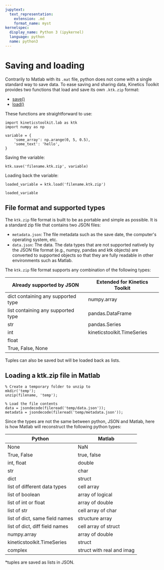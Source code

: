 ```yaml
---
jupytext:
  text_representation:
    extension: .md
    format_name: myst
kernelspec:
  display_name: Python 3 (ipykernel)
  language: python
  name: python3
---
```


# Saving and loading

Contrarily to Matlab with its `.mat` file, python does not come with a single standard way to save data. To ease saving and sharing data, Kinetics Toolkit provides two functions that load and save its own `.ktk.zip` format:

- [save()](/api/kineticstoolkit.save.rst)
- [load()](/api/kineticstoolkit.load.rst)

These functions are straightforward to use:

```{code-cell}
import kineticstoolkit.lab as ktk
import numpy as np

variable = {
    'some_array': np.arange(0, 5, 0.5),
    'some_text': 'hello',
}
```

Saving the variable:

```{code-cell}
ktk.save('filename.ktk.zip', variable)
```

Loading back the variable:

```{code-cell}
loaded_variable = ktk.load('filename.ktk.zip')

loaded_variable
```

## File format and supported types

The `ktk.zip` file format is built to be as portable and simple as possible. It is a standard zip file that contains two JSON files:

- `metadata.json`: The file metadata such as the save date, the computer's operating system, etc.
- `data.json`: The data. The data types that are not supported natively by the JSON file format (e.g., numpy, pandas and ktk objects) are converted to supported objects so that they are fully readable in other environments such as Matlab.

The `ktk.zip` file format supports any combination of the following types:

| Already supported by JSON          | Extended for Kinetics Toolkit |
| ---------------------------------- | ----------------------------- |
| dict containing any supported type | numpy.array                   |
| list containing any supported type | pandas.DataFrame              |
| str                                | pandas.Series                 |
| int                                | kineticstoolkit.TimeSeries    |
| float                              |                               |
| True, False, None                  |                               |

Tuples can also be saved but will be loaded back as lists.

## Loading a ktk.zip file in Matlab

    % Create a temporary folder to unzip to
    mkdir('temp');
    unzip(filename, 'temp');

    % Load the file contents
    data = jsondecode(fileread('temp/data.json'));
    metadata = jsondecode(fileread('temp/metadata.json'));

Since the types are not the same between python, JSON and Matlab, here is how Matlab will reconstruct the following python types:

| Python                         | Matlab                    |
| ------------------------------ | ------------------------- |
| None                           | NaN                       |
| True, False                    | true, false               |
| int, float                     | double                    |
| str                            | char                      |
| dict                           | struct                    |
| list of different data types   | cell array                |
| list of boolean                | array of logical          |
| list of int or float           | array of double           |
| list of str                    | cell array of char        |
| list of dict, same field names | structure array           |
| list of dict, diff field names | cell array of struct      |
| numpy.array                    | array of double           |
| kineticstoolkit.TimeSeries     | struct                    |
| complex                        | struct with real and imag |

*tuples are saved as lists in JSON.